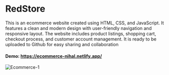 # RedStore
This is an ecommerce website created using HTML, CSS, and JavaScript. It features a clean and modern design with user-friendly navigation and responsive layout. The website includes product listings, shopping cart, checkout process, and customer account management. It is ready to be uploaded to Github for easy sharing and collaboration

#### Demo: https://ecommerce-nihal.netlify.app/

![Ecommerce-1](https://github.com/Canzova/Ecommerce/assets/129614588/bb17b23c-5a10-425a-bc80-58ae6571c2d9)
